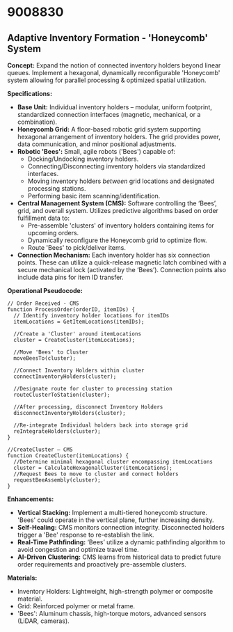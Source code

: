 # 9008830

## Adaptive Inventory Formation - 'Honeycomb' System

**Concept:** Expand the notion of connected inventory holders beyond linear queues. Implement a hexagonal, dynamically reconfigurable 'Honeycomb' system allowing for parallel processing & optimized spatial utilization.

**Specifications:**

*   **Base Unit:** Individual inventory holders – modular, uniform footprint, standardized connection interfaces (magnetic, mechanical, or a combination).
*   **Honeycomb Grid:** A floor-based robotic grid system supporting hexagonal arrangement of inventory holders. The grid provides power, data communication, and minor positional adjustments.
*   **Robotic 'Bees':** Small, agile robots ('Bees') capable of:
    *   Docking/Undocking inventory holders.
    *   Connecting/Disconnecting inventory holders via standardized interfaces.
    *   Moving inventory holders *between* grid locations and designated processing stations.
    *   Performing basic item scanning/identification.
*   **Central Management System (CMS):** Software controlling the ‘Bees’, grid, and overall system.  Utilizes predictive algorithms based on order fulfillment data to:
    *   Pre-assemble 'clusters' of inventory holders containing items for upcoming orders.
    *   Dynamically reconfigure the Honeycomb grid to optimize flow.
    *   Route 'Bees' to pick/deliver items.
*   **Connection Mechanism:** Each inventory holder has six connection points. These can utilize a quick-release magnetic latch combined with a secure mechanical lock (activated by the ‘Bees’).  Connection points also include data pins for item ID transfer.

**Operational Pseudocode:**

```
// Order Received - CMS
function ProcessOrder(orderID, itemIDs) {
  // Identify inventory holder locations for itemIDs
  itemLocations = GetItemLocations(itemIDs);

  //Create a 'Cluster' around itemLocations
  cluster = CreateCluster(itemLocations);

  //Move 'Bees' to Cluster
  moveBeesTo(cluster);

  //Connect Inventory Holders within cluster
  connectInventoryHolders(cluster);

  //Designate route for cluster to processing station
  routeClusterToStation(cluster);

  //After processing, disconnect Inventory Holders
  disconnectInventoryHolders(cluster);

  //Re-integrate Individual holders back into storage grid
  reIntegrateHolders(cluster);
}

//CreateCluster – CMS
function CreateCluster(itemLocations) {
  //Determine minimal hexagonal cluster encompassing itemLocations
  cluster = CalculateHexagonalCluster(itemLocations);
  //Request Bees to move to cluster and connect holders
  requestBeeAssembly(cluster);
}
```

**Enhancements:**

*   **Vertical Stacking:** Implement a multi-tiered honeycomb structure. 'Bees' could operate in the vertical plane, further increasing density.
*   **Self-Healing:**  CMS monitors connection integrity. Disconnected holders trigger a 'Bee' response to re-establish the link.
*   **Real-Time Pathfinding:** ‘Bees’ utilize a dynamic pathfinding algorithm to avoid congestion and optimize travel time.
*   **AI-Driven Clustering:**  CMS learns from historical data to predict future order requirements and proactively pre-assemble clusters.

**Materials:**

*   Inventory Holders: Lightweight, high-strength polymer or composite material.
*   Grid: Reinforced polymer or metal frame.
*   'Bees':  Aluminum chassis, high-torque motors, advanced sensors (LiDAR, cameras).